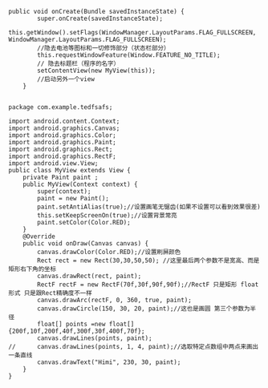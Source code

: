 
	
	public void onCreate(Bundle savedInstanceState) {
	        super.onCreate(savedInstanceState);
	        this.getWindow().setFlags(WindowManager.LayoutParams.FLAG_FULLSCREEN, WindowManager.LayoutParams.FLAG_FULLSCREEN);
	        //隐去电池等图标和一切修饰部分（状态栏部分） 
	        this.requestWindowFeature(Window.FEATURE_NO_TITLE);
	        // 隐去标题栏（程序的名字）
	        setContentView(new MyView(this)); 
	        //启动另外一个view
	    }
	    
	    
	package com.example.tedfsafs;
	
	import android.content.Context;
	import android.graphics.Canvas;
	import android.graphics.Color;
	import android.graphics.Paint;
	import android.graphics.Rect;
	import android.graphics.RectF;
	import android.view.View;
	public class MyView extends View {
		private Paint paint ;
		public MyView(Context context) {
			super(context);
			paint = new Paint();
			paint.setAntiAlias(true);//设置画笔无锯齿(如果不设置可以看到效果很差)
			this.setKeepScreenOn(true);//设置背景常亮
			paint.setColor(Color.RED);
		}
		@Override
		public void onDraw(Canvas canvas) { 
			canvas.drawColor(Color.RED);//设置刷屏颜色
			Rect rect = new Rect(30,30,50,50); //这里最后两个参数不是宽高、而是矩形右下角的坐标
			canvas.drawRect(rect, paint);
			RectF rectF = new RectF(70f,30f,90f,90f);//RectF 只是矩形 float形式 只是跟Rect精确度不一样
			canvas.drawArc(rectF, 0, 360, true, paint);
			canvas.drawCircle(150, 30, 20, paint);//这也是画圆 第三个参数为半径
			float[] points =new float[]{200f,10f,200f,40f,300f,30f,400f,70f};
			canvas.drawLines(points, paint);
	//		canvas.drawLines(points, 1, 4, paint);//选取特定点数组中两点来画出一条直线
			canvas.drawText("Himi", 230, 30, paint);
		} 
	}
